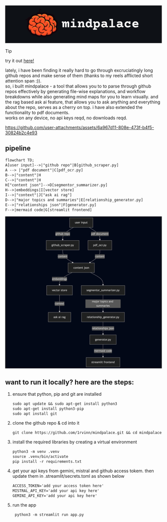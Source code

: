 <p align="center">
  <img src="https://github.com/1rvinn/mindpalace/blob/main/icon.jpg?raw=true" alt="Logo"/>
</p>

> [!TIP]
> try it out [here!](https://mindpalace.streamlit.app)


lately, i have been finding it really hard to go through excruciatingly long github repos and make sense of them (thanks to my reels afflicted short attention span :)). \
so, i built mindpalace - a tool that allows you to to parse through github repos effectively by generating file-wise explanations, and workflow breakdowns while also generating mind maps for you to learn visually. and the rag based ask ai feature, that allows you to ask anything and everything about the repo, serves as a cherry on top. i have also extended the functionality to pdf documents. \
works on any device, no api keys reqd, no downloads reqd.

https://github.com/user-attachments/assets/6a967d11-808e-473f-b4f5-30824b2c4e93

pipeline
-------
``` mermaid
flowchart TD;
A[user input]-->|"github repo"|B[github_scraper.py]
A --> |"pdf document"|C[pdf_ocr.py]
B-->|"content"|H
C-->|"content"|H
H["content json"]-->D[segmentor_summarizer.py]
H-->|embeddings|I[vector store]
I-->|"context"|J["ask ai rag"]
D-->|"major topics and summaries"|E[relationship_generator.py]
E-->|"relationships json"|F[generator.py]
F-->|mermaid code|G[streamlit frontend]
```
![pipeline](https://github.com/1rvinn/mindpalace/blob/main/pipeline_mp.png?raw=true)

want to run it locally? here are the steps:
-------
1. ensure that python, pip and git are installed

       sudo apt update && sudo apt-get install python3
       sudo apt-get install python3-pip
       sudo apt install git
4. clone the github repo & cd into it

       git clone https://github.com/1rvinn/mindpalace.git && cd mindpalace
5. install the required libraries by creating a virtual environment

       python3 -m venv .venv
       source .venv/bin/activate
       pip install -r requirements.txt
7. get your api keys from gemini, mistral and github access tokem. then update them in .streamlit/secrets.toml as shown below

       ACCESS_TOKEN='add your access token here'
       MISTRAL_API_KEY='add your api key here'
       GEMINI_API_KEY='add your api key here'


9. run the app

        python3 -m streamlit run app.py
